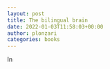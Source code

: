 ```yaml
---
layout: post
title: The bilingual brain
date: 2022-01-03T11:58:03+00:00
author: plonzari
categories: books
---
```


In 

